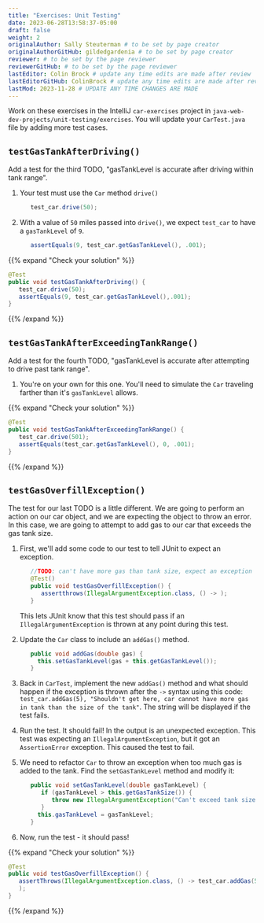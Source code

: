 ```yaml
---
title: "Exercises: Unit Testing"
date: 2023-06-28T13:58:37-05:00
draft: false
weight: 2
originalAuthor: Sally Steuterman # to be set by page creator
originalAuthorGitHub: gildedgardenia # to be set by page creator
reviewer: # to be set by the page reviewer
reviewerGitHub: # to be set by the page reviewer
lastEditor: Colin Brock # update any time edits are made after review
lastEditorGitHub: ColinBrock # update any time edits are made after review
lastMod: 2023-11-28 # UPDATE ANY TIME CHANGES ARE MADE
---
```


Work on these exercises in the IntelliJ `car-exercises` 
project in `java-web-dev-projects/unit-testing/exercises`. You will update your `CarTest.java` file by adding 
more test cases.

## `testGasTankAfterDriving()`

Add a test for the third TODO, "gasTankLevel is accurate after driving within tank range".

1. Your test must use the `Car` method `drive()` 

   ```java
      test_car.drive(50);
   ```

1. With a value of `50` miles passed into `drive()`, we expect 
   `test_car` to have a `gasTankLevel` of `9`.

   ```java
      assertEquals(9, test_car.getGasTankLevel(), .001);
   ```

{{% expand "Check your solution" %}}

```java
@Test
public void testGasTankAfterDriving() {
   test_car.drive(50);
   assertEquals(9, test_car.getGasTankLevel(),.001);
}
```

{{% /expand %}}

## `testGasTankAfterExceedingTankRange()`

Add a test for the fourth TODO, "gasTankLevel is accurate after attempting to drive past tank range".

1. You're on your own for this one. You'll need to simulate the `Car`
   traveling farther than it's `gasTankLevel` allows.

{{% expand "Check your solution" %}}

```java
@Test
public void testGasTankAfterExceedingTankRange() {
   test_car.drive(501);
   assertEquals(test_car.getGasTankLevel(), 0, .001);
}
```

{{% /expand %}}

## `testGasOverfillException()`

The test for our last TODO is a little different. We are going to 
perform an action on our car object, and we are expecting the object 
to throw an error. In this case, we are going to attempt to add gas 
to our car that exceeds the gas tank size.

1. First, we'll add some code to our test to tell JUnit
   to expect an exception. 

   ```java
      //TODO: can't have more gas than tank size, expect an exception
      @Test()
      public void testGasOverfillException() {
         assertthrows(IllegalArgumentException.class, () -> );
      }
   ```

   This lets JUnit know that this test should pass if an 
   `IllegalArgumentException` is thrown at any point during this test.

1. Update the `Car` class to include an `addGas()` method.

   ```java
      public void addGas(double gas) {
        this.setGasTankLevel(gas + this.getGasTankLevel());
      }
   ```

1. Back in `CarTest`, implement the new `addGas()` method and what should happen if the exception is thrown after the `->` syntax using this code: `test_car.addGas(5), "Shouldn't get here, car cannot have more gas in tank than the size of the tank"`. The string will be displayed if the test fails. 

1. Run the test. It should fail! In the output is an unexpected 
   exception. This test was expecting an `IllegalArgumentException`, 
   but it got an `AssertionError` exception. This caused the test 
   to fail.

1. We need to refactor `Car` to throw an exception when too much
   gas is added to the tank. Find the `setGasTankLevel` method and
   modify it:

   ```java
      public void setGasTankLevel(double gasTankLevel) {
         if (gasTankLevel > this.getGasTankSize()) {
            throw new IllegalArgumentException("Can't exceed tank size");
         }
        this.gasTankLevel = gasTankLevel;
      }
   ```

1. Now, run the test - it should pass!

{{% expand "Check your solution" %}}

```java
@Test
public void testGasOverfillException() {
   assertThrows(IllegalArgumentException.class, () -> test_car.addGas(5), "Shouldn't get here, car cannot have more gas in tank than the size of the tank"
   );
}
```

{{% /expand %}}